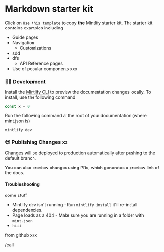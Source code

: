 # Markdown starter kit

Click on `Use this template` to copy **the** Mintlify starter kit. The starter kit contains examples including

- Guide pages
- Navigation
  - Customizations
- sdd
- dfs
  - API Reference pages
- Use of popular components xxx

### 👩‍💻 Development

Install the [Mintlify CLI](https://www.npmjs.com/package/mintlify) to preview the documentation changes locally. To install, use the following command

```javascript
const x = 0
```

<Mdx>
</Mdx>

Run the following command at the root of your documentation (where mint.json is)

```
mintlify dev
```

### 😎 Publishing Changes xx

Changes will be deployed to production automatically after pushing to the default branch.

You can also preview changes using PRs, which generates a preview link of the docs.

#### Troubleshooting

some stuff

- Mintlify dev isn't running - Run `mintlify install` it'll re-install dependencies.
- Page loads as a 404 - Make sure you are running in a folder with `mint.json`
- `hiii`

from github xxx

/call